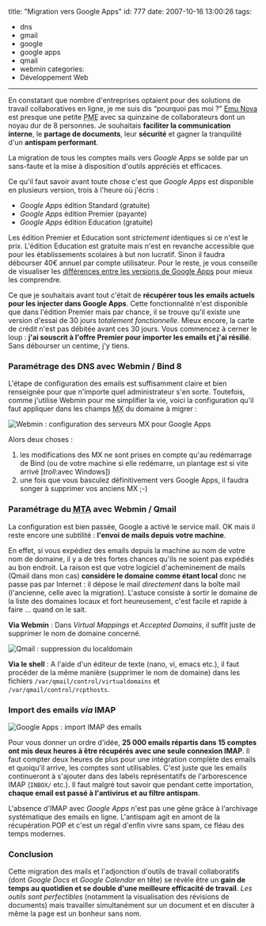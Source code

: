 title: "Migration vers Google Apps"
id: 777
date: 2007-10-16 13:00:26
tags: 
- dns
- gmail
- google
- google apps
- qmail
- webmin
categories: 
- Développement Web
---

En constatant que nombre d'entreprises optaient pour des solutions de travail collaboratives en ligne, je me suis dis <q>pourquoi pas moi ?</q> [Emu Nova](http://www.emunova.net) est presque une petite <acronym title="Petite et Moyenne Entreprise">PME</acronym> avec sa quinzaine de collaborateurs dont un noyau dur de 8 personnes. Je souhaitais **faciliter la communication interne**, le **partage de documents**, leur **sécurité** et gagner la tranquilité d'un **antispam performant**.

La migration de tous les comptes mails vers _Google Apps_ se solde par un sans-faute et la mise à disposition d'outils appréciés et efficaces.
<!--more-->
Ce qu'il faut savoir avant toute chose c'est que _Google Apps_ est disponible en plusieurs version, trois à l'heure où j'écris :

*   _Google Apps_ édition Standard (gratuite)
*   _Google Apps_ édition Premier (payante)
*   _Google Apps_ édition Education (gratuite)

Les édition Premier et Education sont _strictement_ identiques si ce n'est le prix. L'édition Education est gratuite mais n'est en revanche accessible que pour les établissements scolaires à but non lucratif. Sinon il faudra débourser 40€ annuel par compte utilisateur. Pour le reste, je vous conseille de visualiser les [différences entre les versions de Google Apps](http://www.google.com/a/help/intl/fr/admins/editions_spe.html) pour mieux les comprendre.

Ce que je souhaitais avant tout c'était de **récupérer tous les emails actuels pour les injecter dans Google Apps**. Cette fonctionnalité n'est disponible que dans l'édition Premier mais par chance, il se trouve qu'il existe une version d'essai de 30 jours _totalement fonctionnelle_. Mieux encore, la carte de crédit n'est pas débitée avant ces 30 jours. Vous commencez à cerner le loup : **j'ai souscrit à l'offre Premier pour importer les emails et j'ai résilié**. Sans débourser un centime, j'y tiens.

### Paramétrage des DNS avec Webmin / Bind 8

L'étape de configuration des emails est suffisamment claire et bien renseignée pour que n'importe quel administrateur s'en sorte. Toutefois, comme j'utilise Webmin pour me simplifier la vie, voici la configuration qu'il faut appliquer dans les champs <abbr title="Mail eXchange">MX</abbr> du domaine à migrer :

![Webmin : configuration des serveurs MX pour Google Apps](https://oncletom.io/images/2007/10/webmin-bind-mx.png)

Alors deux choses :

1.  les modifications des MX ne sont prises en compte qu'au redémarrage de Bind (ou de votre machine si elle redémarre, un plantage est si vite arrivé [_troll_:avec Windows])
2.  une fois que vous basculez définitivement vers Google Apps, il faudra songer à supprimer vos anciens MX ;-)

### Paramétrage du <acronym title="Mail Transport Agent">MTA</acronym> avec Webmin / Qmail

La configuration est bien passée, Google a activé le service mail. OK mais il reste encore une subtilité : **l'envoi de mails depuis votre machine**.

En effet, si vous expédiez des emails depuis la machine au nom de votre nom de domaine, il y a de très fortes chances qu'ils ne soient pas expédiés au bon endroit. La raison est que votre logiciel d'acheminement de mails (Qmail dans mon cas) **considère le domaine comme étant local** donc ne passe pas par Internet : il dépose le mail _directement_ dans la boîte mail (l'ancienne, celle avec la migration). L'astuce consiste à sortir le domaine de la liste des domaines locaux et fort heureusement, c'est facile et rapide à faire ... quand on le sait.

**Via Webmin** :
Dans _Virtual Mappings_ et _Accepted Domains_, il suffit juste de supprimer le nom de domaine concerné.

![Qmail : suppression du localdomain](https://oncletom.io/images/2007/10/webmin-qmail-outgoing.png)

**Via le shell** :
A l'aide d'un éditeur de texte (nano, vi, emacs etc.), il faut procéder de la même manière (supprimer le nom de domaine) dans les fichiers `/var/qmail/control/virtualdomains` et `/var/qmail/control/rcpthosts`.

### Import des emails _via_ IMAP

![Google Apps : import IMAP des emails](https://oncletom.io/images/2007/10/google-apps-mail-import.png)

Pour vous donner un ordre d'idée, **25 000 emails répartis dans 15 comptes ont mis deux heures à être récupérés avec une seule connexion IMAP**. Il faut compter deux heures de plus pour une intégration complète des emails et quoiqu'il arrive, les comptes sont utilisables. C'est juste que les emails continueront à s'ajouter dans des labels représentatifs de l'arborescence IMAP (`INBOX/` etc.).
Il faut malgré tout savoir que pendant cette importation, **chaque email est passé à l'antivirus et au filtre antispam**.

L'absence d'IMAP avec _Google Apps_ n'est pas une gêne grâce à l'archivage systématique des emails en ligne. L'antispam agit en amont de la récupération POP et c'est un régal d'enfin vivre sans spam, ce fléau des temps modernes.

### Conclusion

Cette migration des mails et l'adjonction d'outils de travail collaboratifs (dont _Google Docs_ et _Google Calendar_ en tête) se révèle être un **gain de temps au quotidien et se double d'une meilleure efficacité de travail**. _Les outils sont perfectibles_ (notamment la visualisation des révisions de documents) mais travailler simultanément sur un document et en discuter à même la page est un bonheur sans nom.